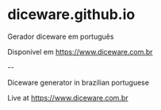# diceware.github.io

Gerador diceware em português

Disponível em https://www.diceware.com.br

--

Diceware generator in brazilian portuguese

Live at https://www.diceware.com.br
